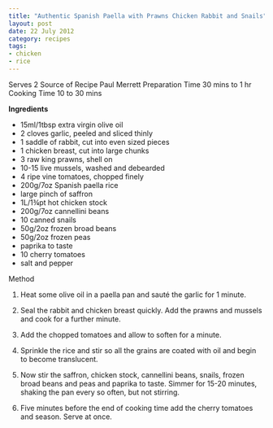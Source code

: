```yaml
---
title: "Authentic Spanish Paella with Prawns Chicken Rabbit and Snails"
layout: post
date: 22 July 2012
category: recipes
tags: 
- chicken 
- rice
---
```


  Serves 2
  Source of Recipe Paul Merrett
  Preparation Time 30 mins to 1 hr
  Cooking Time 10 to 30 mins

<b>  Ingredients</b>

 *  15ml/1tbsp extra virgin olive oil 
 *  2 cloves garlic, peeled and sliced thinly 
 * 1 saddle of rabbit, cut into even sized pieces 
 *  1 chicken breast, cut into large chunks 
 *  3 raw king prawns, shell on 
 *  10-15 live mussels, washed and debearded 
 *  4 ripe vine tomatoes, chopped finely 
 *  200g/7oz Spanish paella rice 
 *  large pinch of saffron 
 *  1L/1¾pt hot chicken stock 
 *  200g/7oz cannellini beans 
 *  10 canned snails 
 *  50g/2oz frozen broad beans 
 *  50g/2oz frozen peas 
 *  paprika to taste 
 *  10 cherry tomatoes 
 *  salt and pepper

  Method

  1. Heat some olive oil in a paella pan and sauté the garlic for 1
minute. 

  2. Seal the rabbit and chicken breast quickly. Add the prawns and
mussels and cook for a further minute. 

  3. Add the chopped tomatoes and allow to soften for a minute. 

  4. Sprinkle the rice and stir so all the grains are coated with oil
and begin to become translucent. 

  5. Now stir the saffron, chicken stock, cannellini beans, snails,
frozen broad beans and peas and paprika to taste. Simmer for 15-20
minutes, shaking the pan every so often, but not stirring. 

  6. Five minutes before the end of cooking time add the cherry tomatoes
and season. Serve at once. 
